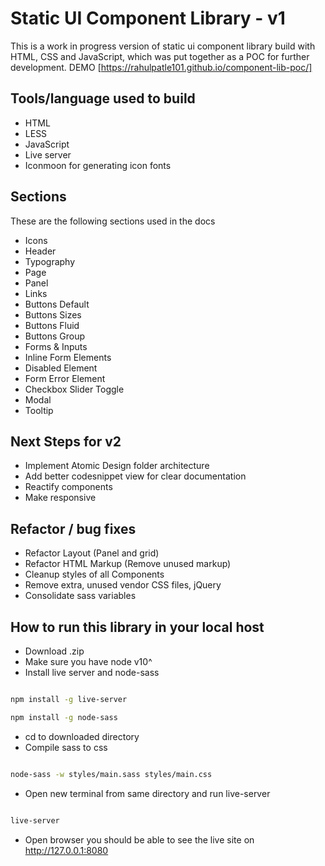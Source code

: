 # Static UI Component Library - v1

This is a work in progress version of static ui component library build with HTML, CSS and JavaScript, which was put together as a POC for further development. 
DEMO [https://rahulpatle101.github.io/component-lib-poc/]

## Tools/language used to build
* HTML
* LESS
* JavaScript
* Live server
* Iconmoon for generating icon fonts

## Sections

These are the following sections used in the docs

* Icons
* Header
* Typography
* Page
* Panel
* Links
* Buttons Default
* Buttons Sizes
* Buttons Fluid
* Buttons Group
* Forms & Inputs
* Inline Form Elements
* Disabled Element
* Form Error Element
* Checkbox Slider Toggle
* Modal
* Tooltip


## Next Steps for v2

* Implement Atomic Design folder architecture
* Add better codesnippet view for clear documentation
* Reactify components
* Make responsive


## Refactor / bug fixes

* Refactor Layout (Panel and grid)
* Refactor HTML Markup (Remove unused markup)
* Cleanup styles of all Components
* Remove extra, unused vendor CSS files, jQuery
* Consolidate sass variables


## How to run this library in your local host

* Download .zip
* Make sure you have node v10^
* Install live server and node-sass

```sh

npm install -g live-server

npm install -g node-sass

```
* cd to downloaded directory
* Compile sass to css

```sh

node-sass -w styles/main.sass styles/main.css

```

* Open new terminal from same directory and run live-server

```sh

live-server

```

* Open browser you should be able to see the live site on http://127.0.0.1:8080






